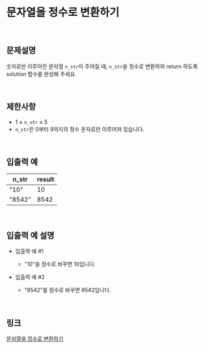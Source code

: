 # 문자열을 정수로 변환하기

<br>

## 문제설명
숫자로만 이루어진 문자열 `n_str`이 주어질 때, `n_str`을 정수로 변환하여 return 하도록 solution 함수를 완성해 주세요.

<br>

## 제한사항
- 1 ≤ `n_str` ≤ 5
- `n_str`은 0부터 9까지의 정수 문자로만 이루어져 있습니다.

<br>

## 입출력 예
| n_str | result |
|---|---|
| "10" | 10 |
| "8542" | 8542 |

<br>

## 입출력 예 설명
- 입출력 예 #1
    - "10"을 정수로 바꾸면 10입니다.

- 입출력 예 #2
    - "8542"를 정수로 바꾸면 8542입니다.

<br>

## 링크
[문자열을 정수로 변환하기](https://school.programmers.co.kr/learn/courses/30/lessons/181848)
